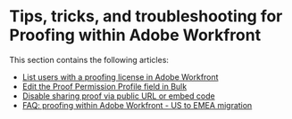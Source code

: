 

# Tips, tricks, and troubleshooting for Proofing within Adobe Workfront

This section contains the following articles:

* [List users with a proofing license in Adobe Workfront](../../../review-and-approve-work/proofing/tips-tricks-and-troubleshooting/report-which-users-have-proofing-license-in-wf.md) 
* [Edit the Proof Permission Profile field in Bulk](../../../review-and-approve-work/proofing/tips-tricks-and-troubleshooting/edit-proof-profile-bulk.md) 
* [Disable sharing proof via public URL or embed code](../../../review-and-approve-work/proofing/tips-tricks-and-troubleshooting/disable-public-proofs.md) 
* [FAQ: proofing within Adobe Workfront - US to EMEA migration](../../../review-and-approve-work/proofing/tips-tricks-and-troubleshooting/faq-proofing-in-wf-us-to-emea-migration.md)

